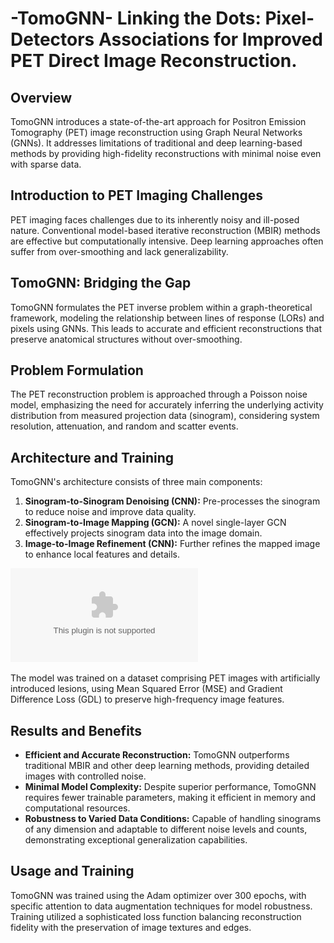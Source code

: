 # -TomoGNN- Linking the Dots: Pixel-Detectors Associations for Improved PET Direct Image Reconstruction.

## Overview

TomoGNN introduces a state-of-the-art approach for Positron Emission Tomography (PET) image reconstruction using Graph Neural Networks (GNNs). It addresses limitations of traditional and deep learning-based methods by providing high-fidelity reconstructions with minimal noise even with sparse data.

## Introduction to PET Imaging Challenges

PET imaging faces challenges due to its inherently noisy and ill-posed nature. Conventional model-based iterative reconstruction (MBIR) methods are effective but computationally intensive. Deep learning approaches often suffer from over-smoothing and lack generalizability.

## TomoGNN: Bridging the Gap

TomoGNN formulates the PET inverse problem within a graph-theoretical framework, modeling the relationship between lines of response (LORs) and pixels using GNNs. This leads to accurate and efficient reconstructions that preserve anatomical structures without over-smoothing.

## Problem Formulation

The PET reconstruction problem is approached through a Poisson noise model, emphasizing the need for accurately inferring the underlying activity distribution from measured projection data (sinogram), considering system resolution, attenuation, and random and scatter events.

## Architecture and Training

TomoGNN's architecture consists of three main components:
1. **Sinogram-to-Sinogram Denoising (CNN):** Pre-processes the sinogram to reduce noise and improve data quality.
2. **Sinogram-to-Image Mapping (GCN):** A novel single-layer GCN effectively projects sinogram data into the image domain.
3. **Image-to-Image Refinement (CNN):** Further refines the mapped image to enhance local features and details.

![TomoGNN Architecture](./Tomo.eps)


The model was trained on a dataset comprising PET images with artificially introduced lesions, using Mean Squared Error (MSE) and Gradient Difference Loss (GDL) to preserve high-frequency image features.

## Results and Benefits

- **Efficient and Accurate Reconstruction:** TomoGNN outperforms traditional MBIR and other deep learning methods, providing detailed images with controlled noise.
- **Minimal Model Complexity:** Despite superior performance, TomoGNN requires fewer trainable parameters, making it efficient in memory and computational resources.
- **Robustness to Varied Data Conditions:** Capable of handling sinograms of any dimension and adaptable to different noise levels and counts, demonstrating exceptional generalization capabilities.

## Usage and Training

TomoGNN was trained using the Adam optimizer over 300 epochs, with specific attention to data augmentation techniques for model robustness. Training utilized a sophisticated loss function balancing reconstruction fidelity with the preservation of image textures and edges.
